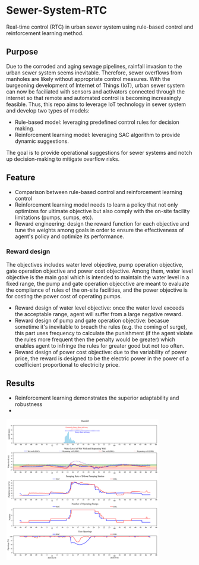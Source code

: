 # Sewer-System-RTC

Real-time control (RTC) in urban sewer system using rule-based control and reinforcement learning method.

## **Purpose**
Due to the corroded and aging sewage pipelines, rainfall invasion to the urban sewer system seems inevitable. Therefore, sewer overflows from manholes are likely without appropriate control measures. With the burgeoning development of Internet of Things (IoT), urban sewer system can now be faciliated with sensors and activators connected through the internet so that remote and automated control is becoming increasingly feasible. Thus, this repo aims to leverage IoT technology in sewer system and develop two types of models:
- Rule-based model: leveraging predefined control rules for decision making.
- Reinforcement learning model: leveraging SAC algorithm to provide dynamic suggestions.

  
The goal is to provide operational suggestions for sewer systems and notch up decision-making to mitigate overflow risks.

## **Feature**
- Comparison between rule-based control and reinforcement learning control
- Reinforcement learning model needs to learn a policy that not only optimizes for ultimate objective but also comply with the on-site facility limitations (pumps, sumps, etc).
- Reward engineering: design the reward function for each objective and tune the weights among goals in order to ensure the effectiveness of agent's policy and optimize its performance.

### **Reward design**
The objectives includes water level objective, pump operation objective, gate operation objective and power cost objective. Among them, water level objective is the main goal which is intended to maintain the water level in a fixed range, the pump and gate operation objecctive are meant to evaluate the compliance of rules of the on-site facilities, and the power objective is for costing the power cost of operating pumps.  
- Reward design of water level objective: once the water level exceeds the acceptable range, agent will suffer from a large negative reward.
- Reward design of pump and gate operation objective: becasue sometime it's inevitable to breach the rules (e.g. the coming of surge), this part uses frequency to calculate the punishment (if the agent violate the rules more frequent then the penalty would be greater) which enables agent to infringe the rules for greater good but not too often.
- Reward design of power cost objective: due to the variability of power price, the reward is designed to be the electric power in the power of a coefficient proportional to electricity price. 


## **Results**
- Reinforcement learning demonstrates the superior adaptability and robustness
- 
<img src="plot/wet_day/20230630_0550_plot_o0.png" alt="not shown" width="410" height="380"/>
  
